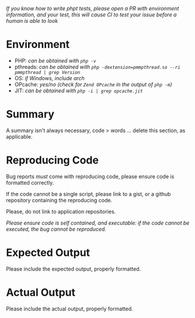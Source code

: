 *If you know how to write phpt tests, please open a PR with environment information, and your test, this will cause CI to test your issue before a human is able to look*

Environment
==========

  * PHP: *can be obtained with `php -v`*
  * pthreads: *can be obtained with `php -dextension=pmmpthread.so --ri pmmpthread | grep Version`*
  * OS: *if Windows, include arch*
  * OPcache: *yes/no (check for `Zend OPcache` in the output of `php -m`)*
  * JIT: *can be obtained with `php -i | grep opcache.jit`*

Summary
======

A summary isn't always necessary, code > words ... delete this section, as applicable.

Reproducing Code
==============

Bug reports *must* come with reproducing code, please ensure code is formatted correctly.

If the code cannot be a single script, please link to a gist, or a github repository containing the reproducing code. 

Please, do not link to application repositories.

*Please ensure code is self contained, and executable: if the code cannot be executed, the bug cannot be reproduced.*

Expected Output
=============

Please include the expected output, properly formatted.

Actual Output
============

Please include the actual output, properly formatted.
